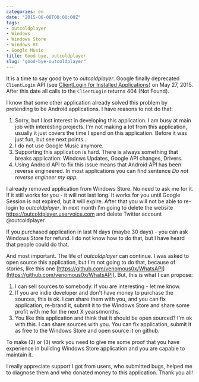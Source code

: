 ```yaml
---
categories: en
date: "2015-06-08T00:00:00Z"
tags:
- outcoldplayer
- Windows
- Windows Store
- Windows RT
- Google Music
title: Good bye, outcoldplayer
slug: "good-bye-outcoldplayer"
---
```


It is a time to say good bye to *outcoldplayer*. Google finally deprecated `ClientLogin` API (see [
ClientLogin for Installed Applications](https://developers.google.com/identity/protocols/AuthForInstalledApps)) on May 27, 2015. After this date all calls to the `ClientLogin` returns 404 (Not Found).

I know that some other application already solved this problem by pretending to be Android applications. I have reasons to not do that:

1. Sorry, but I lost interest in developing this application. I am busy at main job with interesting projects. I'm not making a lot from this application, usually it just covers the time I spend on this application. Before it was just fun, but see next points...
2. I do not use Google Music anymore.
3. Supporting this application is hard. There is always something that breaks application: Windows Updates, Google API changes, Drivers.
4. Using Android API to fix this issue means that Android API has been reverse engineered. In most applications you can find sentence *Do not reverse engineer my app*.

I already removed application from Windows Store. No need to ask me for it. If it still works for you - it will not last long. It works for you until Google Session is not expired, but it will expire. After that you will not be able to re-login to *outcoldplayer*. In next month I'm going to delete the website https://outcoldplayer.uservoice.com and delete Twitter account @outcoldplayer.

If you purchased application in last N days (maybe 30 days) - you can ask Windows Store for refund. I do not know how to do that, but I have heard that people could do that.

And most important. The life of *outcoldplayer* can continue. I was asked to open source this application, but I'm not going to do that, because of stories, like this one [https://github.com/venomous0x/WhatsAPI](https://github.com/venomous0x/WhatsAPI). But, this is what I can propose:

1. I can sell sources to somebody. If you are interesting - let me know.
2. If you are indie developer and don't have money to purchase the sources, this is ok. I can share them with you, and you can fix application, re-brand it, submit it to the Windows Store and share some profit with me for the next X years/months.
3. You like this application and think that it should be open sourced? I'm ok with this. I can share sources with you. You can fix application, submit it as free to the Windows Store and open source it on github.

To make (2) or (3) work you need to give me some proof that you have experience in building Windows Store application and you are capable to maintain it.

I really appreciate support I got from users, who submitted bugs, helped me to diagnose them and who donated money to this application. Thank you all!

